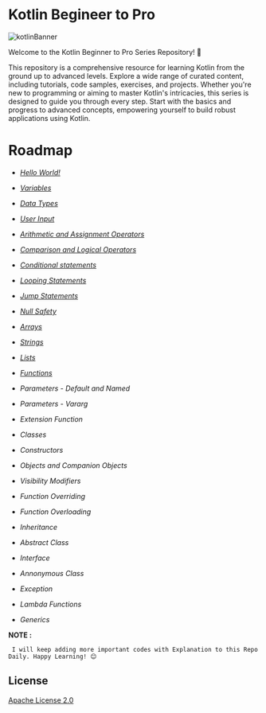 
# Kotlin Begineer to Pro

![kotlinBanner](https://developer.android.com/static/codelabs/basic-android-kotlin-compose-first-program/img/840cee8b164c10b.png)

Welcome to the Kotlin Beginner to Pro Series Repository! 🚀

This repository is a comprehensive resource for learning Kotlin from the ground up to advanced levels. Explore a wide range of curated content, including tutorials, code samples, exercises, and projects. Whether you're new to programming or aiming to master Kotlin's intricacies, this series is designed to guide you through every step. Start with the basics and progress to advanced concepts, empowering yourself to build robust applications using Kotlin.

# Roadmap

- *[Hello World!](https://github.com/sriram005/kotlin-begineer-to-pro/blob/main/helloworld.kt)*

- *[Variables](https://github.com/sriram005/kotlin-begineer-to-pro/blob/main/variables.kt)*

- *[Data Types](https://github.com/sriram005/kotlin-begineer-to-pro/blob/main/data-types.kt)*

- *[User Input](https://github.com/sriram005/kotlin-begineer-to-pro/blob/main/user-input.kt)*

- *[Arithmetic and Assignment Operators](https://github.com/sriram005/kotlin-begineer-to-pro/blob/main/Arithmetic-Assignment-operators.kt)*

- *[Comparison and Logical Operators](https://github.com/sriram005/kotlin-begineer-to-pro/blob/main/Comparision-Logical-operators.kt)*

- *[Conditional statements](https://github.com/sriram005/kotlin-begineer-to-pro/blob/main/conditional-statements.kt)*

- *[Looping Statements](https://github.com/sriram005/kotlin-begineer-to-pro/blob/main/looping-statements.kt)*

- *[Jump Statements](https://github.com/sriram005/kotlin-begineer-to-pro/blob/main/jump-statements.kt)*

- *[Null Safety](https://github.com/sriram005/kotlin-begineer-to-pro/blob/main/null-safety.kt)*

- *[Arrays](https://github.com/sriram005/kotlin-begineer-to-pro/blob/main/Arrays.kt)*

- *[Strings](https://github.com/sriram005/kotlin-begineer-to-pro/blob/main/Strings.kt)*

- *[Lists](https://github.com/sriram005/kotlin-begineer-to-pro/blob/main/Lists.kt)*

- *[Functions](https://github.com/sriram005/kotlin-begineer-to-pro/blob/main/Funtions.kt)*

- *Parameters - Default and Named*

- *Parameters - Vararg*

- *Extension Function*

- *Classes*

- *Constructors*

- *Objects and Companion Objects*

- *Visibility Modifiers*

- *Function Overriding*

- *Function Overloading*

- *Inheritance*

- *Abstract Class*

- *Interface*

- *Annonymous Class*

- *Exception*

- *Lambda Functions*

- *Generics*

**NOTE :**
```
 I will keep adding more important codes with Explanation to this Repo Daily. Happy Learning! 😊
```


## License

[Apache License 2.0](https://choosealicense.com/licenses/mit/)

